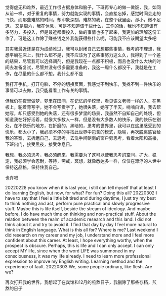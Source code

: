 觉得虚无和难熬，最近工作很占据身体和脑子，下班再专心的做一做饭，我，如同从前一样，对于重复的事情，努力就能实现的事情，会直接忘掉，感觉时间会走的飞快，而那些难熬的时间，却印象深刻，难熬的我，在整个我里面，渺小，微不足道。
又是周六，我在休息，可是不知道该干些什么，工作的话，我也不知道该有多努力，多投入，但是最近都很投入，做的事情也多了起来，我更加的理解这份工作了，可是这工作除了赚些钱之外我能获得些什么呢，可能我不应该期望太多吧

其实我最近还是在为成绩难过，我可以封闭自己去想那些事情，我考的不理想，我想平躺在床上，我什么都不是，我不应该为了这些事努力这么久，我得到了一个差的结果，尽管我可以选择调剂，但是我现在一点都不积极，而且也没什么大块的时间去准备复试，尽管并没有很多需要准备的，我这一周什么都没干，我就是在工作，在尽量的什么都不想，我什么都不是

我打开手机，打开电脑，不停的切换页面，我感觉不到快乐，我找不到一件快乐的事情可以去做，我只能看看工作有关的事情。

但我仍在夜里做梦，梦里在田间，在记忆的学校里，看见语文老师一样的人，在黑板上，驼着背写字，她不会写贡字了，她很失落，她写了半天，喃喃自语，我去帮她写，却只感受到她的失落，还有很多梦里的场景，我虽然不自知自己的处境，但知道我在好好活着，就像大多数人一样，但是没有大多数人的快乐，我的快乐在别处，在不快乐的地方，在折磨的，黑暗的，思考的世界里，我可以在这里感受到的快乐，都太小了，我必须不停的寻找此世界中包含的模式，隐喻，再次脱离感官给我的答案，去折磨自己，去思考，去洗手间朝南的窗户旁思考，看着太阳和高楼，下班出门，接受黑夜，接受休息日。

我想，我必须思考，我必须醒来，我需要为了这可以使我思考的空间，扩大，稳定，我必须学会忍耐，等待，斋戒，冥想，就像悉达多一样，仅仅在漂浮的人世中保持这品格，保持住我自己。

也许吧

20220228 you know when it is last year, i still can tell myself that at least I do learning English, but now, for what? For fun? Doing this all?
20220302 I have to say that I feel a little bit tired and during daytime, I just try my best to think nothing and act, perform pure practical and slowly progressive stuff. Maybe this is life itself, beside the stream of ideology. And maybe before, I do have much time on thinking and non-practical stuff.
About the relation between the realm of academic research and this land. I did not think about it and try to avoid it. I find that day by day I feel more natural to think in English language. What is this all for? Where is me? 
Last weekend I did research on my career and my job, I understand more and I feel more confident about this career. At least, I hope everything worthy, when the prospect is obscure. 
Perhaps, this is life and I can only accept. I can only accept MY life, since when the word LIFE was summoned in my consciousness, it was my life already.
I need to learn more professional expression to improve my English writing.
Learning method and the experience of fault.
20220303 We, some people ordinary, like flesh. Are we?


再次打开我的世界，我想起了在宾馆和12月的煎熬日子，我删除了那些存档，煎熬的日子